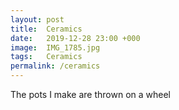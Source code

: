 ```yaml
---
layout: post
title:  Ceramics
date:   2019-12-28 23:00 +000
image:  IMG_1785.jpg
tags:   Ceramics
permalink: /ceramics
---
```

The pots I make are thrown on a wheel
